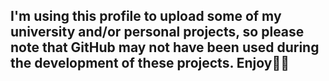 

## I'm using this profile to upload some of my university and/or personal projects, so please note that GitHub may not have been used during the development of these projects. Enjoy🤙🏼

